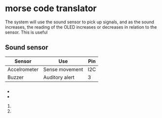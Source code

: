 # morse code translator

The system will use the sound sensor to pick up signals, and as the sound increases, the reading of the OLED increases or decreases in relation to the sensor. This is useful  

## Sound sensor

| Sensor | Use | Pin |
| --- | --- | --- |
| Accelrometer | Sense movement | I2C |
| Buzzer | Auditory alert | 3 |

###

-
-

1.
2.


